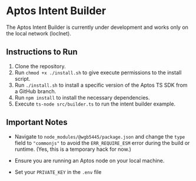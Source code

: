 # Aptos Intent Builder

The Aptos Intent Builder is currently under development and works only on the local network (loclnet).

## Instructions to Run

1. Clone the repository.
2. Run `chmod +x ./install.sh` to give execute permissions to the install script.
3. Run `./install.sh` to install a specific version of the Aptos TS SDK from a GitHub branch.
4. Run `npm install` to install the necessary dependencies.
5. Execute `ts-node src/builder.ts` to run the intent builder example.

## Important Notes

- Navigate to `node_modules/@wgb5445/package.json` and change the `type` field to `"commonjs"` to avoid the `ERR_REQUIRE_ESM` error during the build or runtime. (Yes, this is a temporary hack for now.)

- Ensure you are running an Aptos node on your local machine.

- Set your `PRIVATE_KEY` in the `.env` file 
